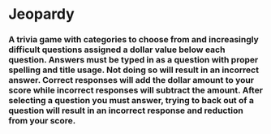 # Jeopardy 

### A trivia game with categories to choose from and increasingly difficult questions assigned a dollar value below each question. Answers must be typed in as a question with proper spelling and title usage. Not doing so will result in an incorrect answer. Correct responses will add the dollar amount to your score while incorrect responses will subtract the amount. After selecting a question you must answer, trying to back out of a question will result in an incorrect response and reduction from your score.
